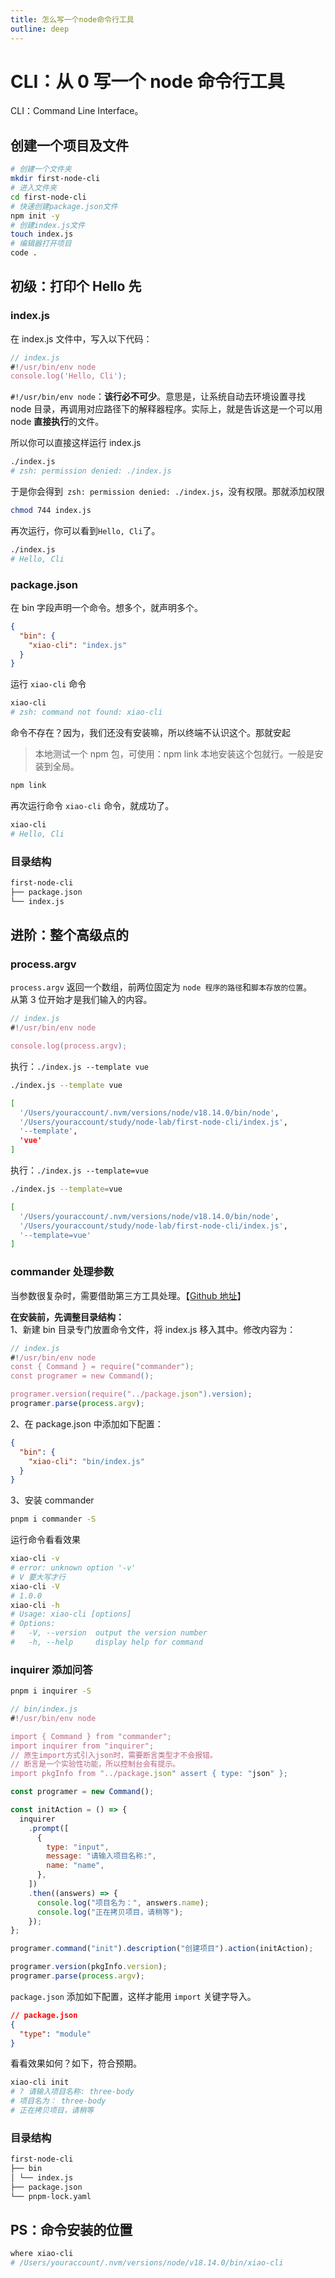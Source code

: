 ```yaml
---
title: 怎么写一个node命令行工具
outline: deep
---
```


# CLI：从 0 写一个 node 命令行工具

CLI：Command Line Interface。

## 创建一个项目及文件

```bash
# 创建一个文件夹
mkdir first-node-cli
# 进入文件夹
cd first-node-cli
# 快速创建package.json文件
npm init -y
# 创建index.js文件
touch index.js
# 编辑器打开项目
code .
```

## 初级：打印个 Hello 先

### index.js

在 index.js 文件中，写入以下代码：

```js
// index.js
#!/usr/bin/env node
console.log('Hello, Cli');
```

`#!/usr/bin/env node`：**该行必不可少**。意思是，让系统自动去环境设置寻找 node 目录，再调用对应路径下的解释器程序。实际上，就是告诉这是一个可以用 node **直接执行**的文件。

所以你可以直接这样运行 index.js

```bash
./index.js
# zsh: permission denied: ./index.js
```

于是你会得到` zsh: permission denied: ./index.js`，没有权限。那就添加权限

```bash
chmod 744 index.js
```

再次运行，你可以看到`Hello, Cli`了。

```bash
./index.js
# Hello, Cli
```

### package.json

在 bin 字段声明一个命令。想多个，就声明多个。

```json
{
  "bin": {
    "xiao-cli": "index.js"
  }
}
```

运行 `xiao-cli` 命令

```bash
xiao-cli
# zsh: command not found: xiao-cli
```

命令不存在？因为，我们还没有安装嘛，所以终端不认识这个。那就安起

> 本地测试一个 npm 包，可使用：npm link 本地安装这个包就行。一般是安装到全局。

```bash
npm link
```

再次运行命令 `xiao-cli` 命令，就成功了。

```bash
xiao-cli
# Hello, Cli
```

### 目录结构

```md
first-node-cli
├── package.json
└── index.js
```

## 进阶：整个高级点的

### process.argv

`process.argv` 返回一个数组，前两位固定为 `node 程序的路径`和`脚本存放的位置`。  
从第 3 位开始才是我们输入的内容。

```js
// index.js
#!/usr/bin/env node

console.log(process.argv);
```

执行：`./index.js --template vue`

```bash
./index.js --template vue
```

```bash
[
  '/Users/youraccount/.nvm/versions/node/v18.14.0/bin/node',
  '/Users/youraccount/study/node-lab/first-node-cli/index.js',
  '--template',
  'vue'
]
```

执行：`./index.js --template=vue`

```bash
./index.js --template=vue
```

```bash
[
  '/Users/youraccount/.nvm/versions/node/v18.14.0/bin/node',
  '/Users/youraccount/study/node-lab/first-node-cli/index.js',
  '--template=vue'
]
```

### commander 处理参数

当参数很复杂时，需要借助第三方工具处理。【[Github 地址](https://github.com/tj/commander.js)】

**在安装前，先调整目录结构：**  
1、新建 bin 目录专门放置命令文件，将 index.js 移入其中。修改内容为：

```js
// index.js
#!/usr/bin/env node
const { Command } = require("commander");
const programer = new Command();

programer.version(require("../package.json").version);
programer.parse(process.argv);
```

2、在 package.json 中添加如下配置：

```json {2-4}
{
  "bin": {
    "xiao-cli": "bin/index.js"
  }
}
```

3、安装 commander

```bash
pnpm i commander -S
```

运行命令看看效果

```bash
xiao-cli -v
# error: unknown option '-v'
# V 要大写才行
xiao-cli -V
# 1.0.0
xiao-cli -h
# Usage: xiao-cli [options]
# Options:
#   -V, --version  output the version number
#   -h, --help     display help for command
```

### inquirer 添加问答

```bash
pnpm i inquirer -S
```

```js
// bin/index.js
#!/usr/bin/env node

import { Command } from "commander";
import inquirer from "inquirer";
// 原生import方式引入json时，需要断言类型才不会报错。
// 断言是一个实验性功能，所以控制台会有提示。
import pkgInfo from "../package.json" assert { type: "json" };

const programer = new Command();

const initAction = () => {
  inquirer
    .prompt([
      {
        type: "input",
        message: "请输入项目名称:",
        name: "name",
      },
    ])
    .then((answers) => {
      console.log("项目名为：", answers.name);
      console.log("正在拷贝项目，请稍等");
    });
};

programer.command("init").description("创建项目").action(initAction);

programer.version(pkgInfo.version);
programer.parse(process.argv);
```

`package.json` 添加如下配置，这样才能用 `import` 关键字导入。

```json
// package.json
{
  "type": "module"
}
```
看看效果如何？如下，符合预期。
```bash
xiao-cli init
# ? 请输入项目名称: three-body
# 项目名为： three-body
# 正在拷贝项目，请稍等
```

### 目录结构

```md
first-node-cli
├── bin
│ └── index.js
├── package.json
└── pnpm-lock.yaml
```

## PS：命令安装的位置

```bash
where xiao-cli
# /Users/youraccount/.nvm/versions/node/v18.14.0/bin/xiao-cli
```
